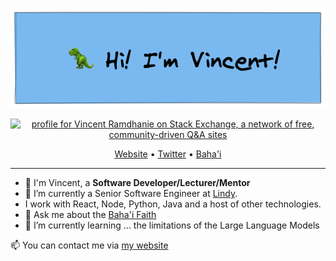 
<p align="center">
<img src="https://github.com/vramdhanie/vramdhanie/blob/master/git_banner.png?raw=true" alt="My Banner"/>
</p>

<p align="center">
<a href="https://stackexchange.com/users/13598"><img src="https://stackexchange.com/users/flair/13598.png" width="208" height="58" alt="profile for Vincent Ramdhanie on Stack Exchange, a network of free, community-driven Q&amp;A sites" title="profile for Vincent Ramdhanie on Stack Exchange, a network of free, community-driven Q&amp;A sites"></a>
</p>

<p align="center">
  <a href="https://vincentramdhanie.com">Website</a> •
  <a href="https://twitter.com/vramdhanie?ref_src=twsrc%5Etfw">Twitter</a> •
  <a href="https://bahai.org">Baha'i</a>
</p>

---

 - 👋 I'm Vincent, a **Software Developer/Lecturer/Mentor**
 - 🔭 I’m currently a Senior Software Engineer at [Lindy](https://lindy.ai).
 - I work with React, Node, Python, Java and a host of other technologies.
 - 💬 Ask me about the [Baha'i Faith](https://bahai.org)
 - 🌱 I’m currently learning ... the limitations of the Large Language Models

📫 You can contact me via [my website](https://vincentramdhanie.com)

<!--
**vramdhanie/vramdhanie** is a ✨ _special_ ✨ repository because its `README.md` (this file) appears on your GitHub profile.

Here are some ideas to get you started:

- 🔭 I’m currently working on ...
- 🌱 I’m currently learning ...
- 👯 I’m looking to collaborate on ...
- 🤔 I’m looking for help with ...
- 💬 Ask me about ...
- 📫 How to reach me: ...
- 😄 Pronouns: ...
- ⚡ Fun fact: ...
-->
